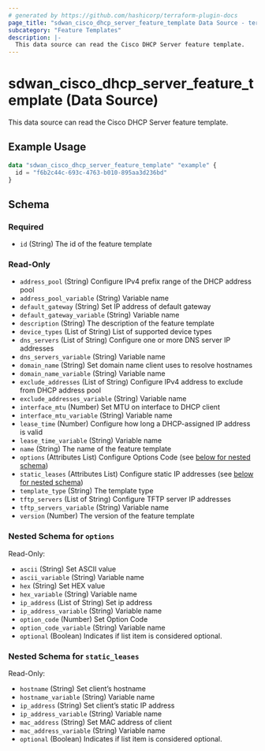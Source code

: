 ```yaml
---
# generated by https://github.com/hashicorp/terraform-plugin-docs
page_title: "sdwan_cisco_dhcp_server_feature_template Data Source - terraform-provider-sdwan"
subcategory: "Feature Templates"
description: |-
  This data source can read the Cisco DHCP Server feature template.
---
```


# sdwan_cisco_dhcp_server_feature_template (Data Source)

This data source can read the Cisco DHCP Server feature template.

## Example Usage

```terraform
data "sdwan_cisco_dhcp_server_feature_template" "example" {
  id = "f6b2c44c-693c-4763-b010-895aa3d236bd"
}
```

<!-- schema generated by tfplugindocs -->
## Schema

### Required

- `id` (String) The id of the feature template

### Read-Only

- `address_pool` (String) Configure IPv4 prefix range of the DHCP address pool
- `address_pool_variable` (String) Variable name
- `default_gateway` (String) Set IP address of default gateway
- `default_gateway_variable` (String) Variable name
- `description` (String) The description of the feature template
- `device_types` (List of String) List of supported device types
- `dns_servers` (List of String) Configure one or more DNS server IP addresses
- `dns_servers_variable` (String) Variable name
- `domain_name` (String) Set domain name client uses to resolve hostnames
- `domain_name_variable` (String) Variable name
- `exclude_addresses` (List of String) Configure IPv4 address to exclude from DHCP address pool
- `exclude_addresses_variable` (String) Variable name
- `interface_mtu` (Number) Set MTU on interface to DHCP client
- `interface_mtu_variable` (String) Variable name
- `lease_time` (Number) Configure how long a DHCP-assigned IP address is valid
- `lease_time_variable` (String) Variable name
- `name` (String) The name of the feature template
- `options` (Attributes List) Configure Options Code (see [below for nested schema](#nestedatt--options))
- `static_leases` (Attributes List) Configure static IP addresses (see [below for nested schema](#nestedatt--static_leases))
- `template_type` (String) The template type
- `tftp_servers` (List of String) Configure TFTP server IP addresses
- `tftp_servers_variable` (String) Variable name
- `version` (Number) The version of the feature template

<a id="nestedatt--options"></a>
### Nested Schema for `options`

Read-Only:

- `ascii` (String) Set ASCII value
- `ascii_variable` (String) Variable name
- `hex` (String) Set HEX value
- `hex_variable` (String) Variable name
- `ip_address` (List of String) Set ip address
- `ip_address_variable` (String) Variable name
- `option_code` (Number) Set Option Code
- `option_code_variable` (String) Variable name
- `optional` (Boolean) Indicates if list item is considered optional.


<a id="nestedatt--static_leases"></a>
### Nested Schema for `static_leases`

Read-Only:

- `hostname` (String) Set client’s hostname
- `hostname_variable` (String) Variable name
- `ip_address` (String) Set client’s static IP address
- `ip_address_variable` (String) Variable name
- `mac_address` (String) Set MAC address of client
- `mac_address_variable` (String) Variable name
- `optional` (Boolean) Indicates if list item is considered optional.


